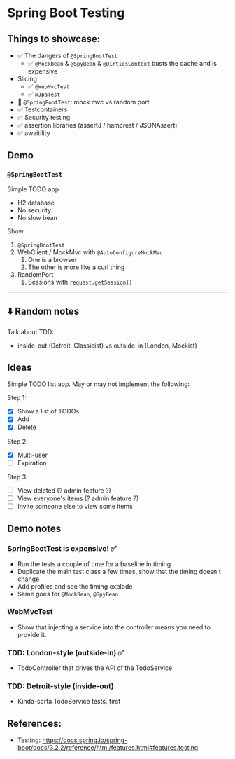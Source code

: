 # Spring Boot Testing

## Things to showcase:

- ✅ The dangers of `@SpringBootTest`
    - ✅ `@MockBean` & `@SpyBean` & `@DirtiesContext` busts the cache and is expensive
- Slicing
    - ✅ `@WebMvcTest`
    - ✅ `@JpaTest`
- 🚨 `@SpringBootTest`: mock mvc vs random port
- ✅ Testcontainers
- ✅ Security testing
- ✅ assertion libraries (assertJ / hamcrest / JSONAssert)
- ✅ awaitility

## Demo

### `@SpringBootTest`

Simple TODO app

- H2 database
- No security
- No slow bean

Show:

1. `@SpringBootTest`
2. WebClient / MockMvc with `@AutoConfigureMockMvc`
    1. One is a browser
    2. The other is more like a curl thing
3. RandomPort
    1. Sessions with `request.getSession()`

---

## ⬇️ Random notes

Talk about TDD:

- inside-out (Detroit, Classicist) vs outside-in (London, Mockist)

## Ideas

Simple TODO list app. May or may not implement the following:

Step 1:

- [x] Show a list of TODOs
- [x] Add
- [x] Delete

Step 2:

- [x] Multi-user
- [ ] Expiration

Step 3:

- [ ] View deleted (? admin feature ?)
- [ ] View everyone's items (? admin feature ?)
- [ ] Invite someone else to view some items

## Demo notes

### SpringBootTest is expensive! ✅

- Run the tests a couple of time for a baseline in timing
- Duplicate the main test class a few times, show that the timing doesn't change
- Add profiles and see the timing explode
- Same goes for `@MockBean`, `@SpyBean`

### WebMvcTest

- Show that injecting a service into the controller means you need to provide it.

### TDD: London-style (outside-in) ✅

- TodoController that drives the API of the TodoService

### TDD: Detroit-style (inside-out)

- Kinda-sorta TodoService tests, first

## References:

- Testing: https://docs.spring.io/spring-boot/docs/3.2.2/reference/html/features.html#features.testing
